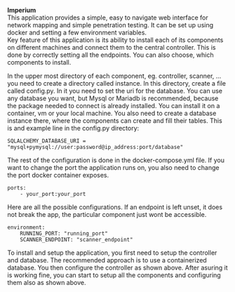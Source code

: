 **Imperium**    
This application provides a simple, easy to navigate web interface for network mapping and simple penetration testing. It can be set up using docker and setting a few environment variables.   
Key feature of this application is its ability to install each of its components on different machines and connect them to the central controller. This is done by correctly setting all the endpoints. You can also choose, which components to install.

In the upper most directory of each component, eg. controller, scanner, ... you need to create a directory called instance. In this directory, create a file called config.py. In it you need to set the uri for the database. You can use any database you want, but Mysql or Mariadb is recommended, because the package needed to connect is already installed. You can install it on a container, vm or your local machine. You also need to create a database instance there, where the components can create and fill their tables. This is and example line in the config.py directory:

    SQLALCHEMY_DATABASE_URI = "mysql+pymysql://user:password@ip_address:port/database"

The rest of the configuration is done in the docker-compose.yml file. If you want to change the port the application runs on, you also need to change the port docker container exposes.

    ports:
        - your_port:your_port

Here are all the possible configurations. If an endpoint is left unset, it does not break the app, the particular component just wont be accessible.

    environment:
        RUNNING_PORT: "running_port"
        SCANNER_ENDPOINT: "scanner_endpoint"

To install and setup the application, you first need to setup the controller and database. The recommended approach is to use a containerized database. You then configure the controller as shown above. After asuring it is working fine, you can start to setup all the components and configuring them also as shown above.
